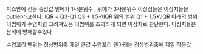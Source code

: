 

박스안에 선은 중앙값
밑에가 1사분위수 , 위에가 3사분위수
이상점들은 이상치들을 outlier라고한다. 
IQR = Q3-Q1
Q3 + 1.5*\IQR 위의 범위 
Q1 + 1.5*\IQR 아래의 범위
이범위가 수염처럼 그려져있음
이범위를 초과하게 되면 이상치로 판단한다.
이상치들은 분석에 방해할수있다 


수염꼬리 맨위는 정상범위중 제일 큰값
수염꼬리 맨아래는 정상범위중에 제일 작은값

